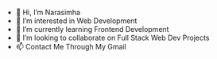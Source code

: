 - 👋 Hi, I’m Narasimha
- 👀 I’m interested in Web Development
- 🌱 I’m currently learning Frontend Development
- 💞️ I’m looking to collaborate on Full Stack Web Dev Projects
- 📫 Contact Me Through My Gmail

<!---
Nani-LM10/Nani-LM10 is a ✨ special ✨ repository because its `README.md` (this file) appears on your GitHub profile.
You can click the Preview link to take a look at your changes.
--->
